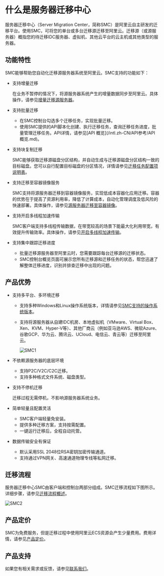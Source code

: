 # 什么是服务器迁移中心

服务器迁移中心（Server Migration Center，简称SMC）是阿里云自主研发的迁移平台。使用SMC，可将您的单台或多台迁移源迁移至阿里云。迁移源（或源服务器）概指您的待迁移IDC服务器、虚拟机、其他云平台的云主机或其他类型的服务器。

## 功能特性

SMC能够帮助您自动化迁移源服务器系统至阿里云。SMC支持的功能如下：

-   支持增量迁移

    在业务不暂停的情况下，将源服务器系统产生的增量数据同步至阿里云。具体操作，请参见[增量迁移源服务器](/intl.zh-CN/最佳实践/增量迁移源服务器.md)。

-   支持批量迁移
    -   在SMC控制台勾选多个迁移任务，实现批量迁移。
    -   使用SMC提供的API脚本化创建、执行迁移任务，查询迁移任务进度，批量管理迁移任务。API详情，请参见[API 概览](/intl.zh-CN/API参考/API 概览.md)。
-   支持块复制迁移

    SMC能够获取迁移源磁盘分区结构，并自动生成与迁移源磁盘分区结构一致的目标磁盘。您可以自行配置目标磁盘的分区情况，详情请参见[迁移任务配置项说明表](/intl.zh-CN/用户指南/步骤二：创建并启动迁移任务.md)。

-   支持迁移至容器镜像服务

    SMC支持将源服务器迁移到容器镜像服务，实现低成本容器化应用迁移。容器的优势在于提高了资源利用率，降低了计算成本，自动化管理调度及低风险的快速部署。具体操作，请参见[源服务器迁移至容器镜像](/intl.zh-CN/最佳实践/源服务器迁移至容器镜像.md)。

-   支持开启多线程加速传输

    SMC客户端支持多线程传输数据，在带宽较高的场景下能最大化利用带宽，有效提升传输效率。具体操作，请参见[开启多线程加速传输](/intl.zh-CN/最佳实践/开启多线程加速传输.md)。

-   支持集中跟踪迁移进度
    -   批量迁移源服务器至阿里云时，您需要跟踪每台迁移源的迁移状态。
    -   SMC控制台概览页面可展示您所有迁移源和迁移任务的状态，帮您迅速了解整体迁移进度，识别并排查迁移中出现的问题。

## 产品优势

-   支持多平台、多环境迁移
    -   支持多种Windows和Linux操作系统版本，详情请参见[SMC支持的操作系统版本](/intl.zh-CN/产品简介/使用限制.md)。
    -   支持将源服务器从自建IDC机房、本地虚拟机（VMware、Virtual Box、Xen、KVM、Hyper-V等）、其他厂商云（例如亚马逊AWS、微软Azure、谷歌GCP、华为云、腾讯云、UCloud、电信云、青云等）迁移至阿里云。

        ![SMC1](https://static-aliyun-doc.oss-accelerate.aliyuncs.com/assets/img/zh-CN/2522834951/p86536.png)

-   不依赖源服务器的底层环境
    -   支持P2C/V2C/C2C迁移。
    -   支持多种格式文件系统、磁盘类型。
-   支持不停机迁移

    迁移过程无需停机，不影响源服务器系统业务。

-   简单轻量且配置灵活
    -   SMC客户端轻量免安装。
    -   提供多种迁移方案，支持按需配置。
    -   一键运行迁移后，全程自动托管。
-   数据传输安全有保证
    -   默认采用SSL 2048位RSA密钥加密传输通道。
    -   支持通过VPN网关、高速通道物理专线等私网迁移。

## 迁移流程

服务器迁移中心SMC由客户端和控制台两部分组成。SMC迁移流程如下图所示。详细步骤，请参见[迁移流程概述](/intl.zh-CN/用户指南/迁移流程概述.md)。

![SMC2](https://static-aliyun-doc.oss-accelerate.aliyuncs.com/assets/img/zh-CN/2522834951/p86537.png)

## 产品定价

SMC为免费服务，但是迁移过程中使用阿里云ECS资源会产生少量费用。费用详情，请参见[产品定价](/intl.zh-CN/产品定价/产品定价.md)。

## 产品支持

如果您有相关需求或反馈，请参见[联系我们](/intl.zh-CN/常见问题/联系我们.md)。

